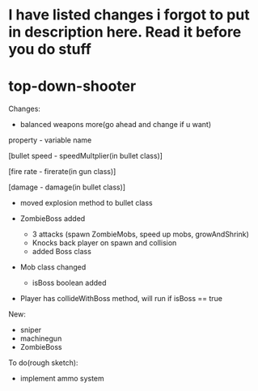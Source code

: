 # I have listed changes i forgot to put in description here. Read it before you do stuff
# top-down-shooter

Changes:
- balanced weapons more(go ahead and change if u want)

property   -    variable name

[bullet speed - speedMultplier(in bullet class)]

[fire rate - firerate(in gun class)]

[damage - damage(in bullet class)]


- moved explosion method to bullet class

- ZombieBoss added
  - 3 attacks (spawn ZombieMobs, speed up mobs, growAndShrink)
  - Knocks back player on spawn and collision
  - added Boss class
- Mob class changed
  - isBoss boolean added
- Player has collideWithBoss method, will run if isBoss == true
  
New:
- sniper
- machinegun
- ZombieBoss

To do(rough sketch):
- implement ammo system

